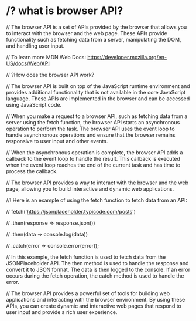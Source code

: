 # /? what is browser API?
// The browser API is a set of APIs provided by the browser that allows you to interact with the browser and the web page. These APIs provide functionality such as fetching data from a server, manipulating the DOM, and handling user input.

// To learn more MDN Web Docs: https://developer.mozilla.org/en-US/docs/Web/API

// ?How does the browser API work?

// The browser API is built on top of the JavaScript runtime environment and provides additional functionality that is not available in the core JavaScript language. These APIs are implemented in the browser and can be accessed using JavaScript code.

// When you make a request to a browser API, such as fetching data from a server using the fetch function, the browser API starts an asynchronous operation to perform the task. The browser API uses the event loop to handle asynchronous operations and ensure that the browser remains responsive to user input and other events.

// When the asynchronous operation is complete, the browser API adds a callback to the event loop to handle the result. This callback is executed when the event loop reaches the end of the current task and has time to process the callback.

// The browser API provides a way to interact with the browser and the web page, allowing you to build interactive and dynamic web applications.

//! Here is an example of using the fetch function to fetch data from an API:

// fetch('https://jsonplaceholder.typicode.com/posts')

//     .then(response => response.json())

//     .then(data => console.log(data))

//     .catch(error => console.error(error));

// In this example, the fetch function is used to fetch data from the JSONPlaceholder API. The then method is used to handle the response and convert it to JSON format. The data is then logged to the console. If an error occurs during the fetch operation, the catch method is used to handle the error.

// The browser API provides a powerful set of tools for building web applications and interacting with the browser environment. By using these APIs, you can create dynamic and interactive web pages that respond to user input and provide a rich user experience.
